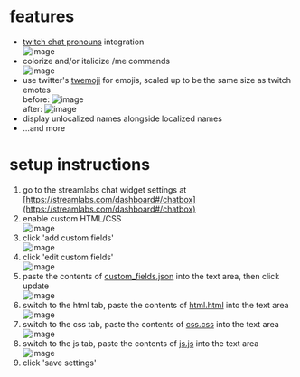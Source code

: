 # features
- [twitch chat pronouns](https://pronouns.alejo.io/) integration
<br/> ![image](https://user-images.githubusercontent.com/16143061/131559845-7d1e20af-8e9c-4488-8982-49a1fe9e2ebb.png)
- colorize and/or italicize /me commands
<br/> ![image](https://user-images.githubusercontent.com/16143061/131559766-eeceb0c6-f8ef-4921-96c4-bac499fdaa93.png)
- use twitter's [twemoji](https://twemoji.twitter.com/) for emojis, scaled up to be the same size as twitch emotes
<br/> before: ![image](https://user-images.githubusercontent.com/16143061/131560637-392f6646-b1aa-4224-a23d-a61bf63a0756.png)
<br/> after: ![image](https://user-images.githubusercontent.com/16143061/131560323-e069216c-71a2-4975-b59a-1021817315f6.png)
- display unlocalized names alongside localized names
- ...and more

# setup instructions
1. go to the streamlabs chat widget settings at [https://streamlabs.com/dashboard#/chatbox](https://streamlabs.com/dashboard#/chatbox)
1. enable custom HTML/CSS
<br/> ![image](https://user-images.githubusercontent.com/16143061/131264447-3fb182f1-8727-40df-8002-f9fefe8ce144.png)
1. click 'add custom fields'
<br/> ![image](https://user-images.githubusercontent.com/16143061/131265299-81b7e746-ad63-4fd7-9192-6ffdd2cf0204.png)
1. click 'edit custom fields'
<br/> ![image](https://user-images.githubusercontent.com/16143061/131265279-2d415bb8-f833-4512-8311-c0314e690142.png)
1. paste the contents of [custom_fields.json](https://github.com/adrianmgg/streamlabs-chat-widget-improvements/raw/main/custom_fields.json) into the text area, then click update 
<br/> ![image](https://user-images.githubusercontent.com/16143061/131566960-d1ce6c53-33ae-4bc5-9f05-eea0e3b040a2.png)
1. switch to the html tab, paste the contents of [html.html](https://github.com/adrianmgg/streamlabs-chat-widget-improvements/raw/main/html.html) into the text area
<br/> ![image](https://user-images.githubusercontent.com/16143061/131566972-bea4d2b9-3348-41f8-8fbb-19b764a1e5b3.png)
1. switch to the css tab, paste the contents of [css.css](https://github.com/adrianmgg/streamlabs-chat-widget-improvements/raw/main/css.css) into the text area
<br/> ![image](https://user-images.githubusercontent.com/16143061/131566985-437e8fc1-96ca-4f6c-868c-2be4e456d58a.png)
1. switch to the js tab, paste the contents of [js.js](https://github.com/adrianmgg/streamlabs-chat-widget-improvements/raw/main/js.js) into the text area
<br/> ![image](https://user-images.githubusercontent.com/16143061/131566995-dca7c724-7918-4cb5-94be-0632308b971a.png)
1. click 'save settings'
